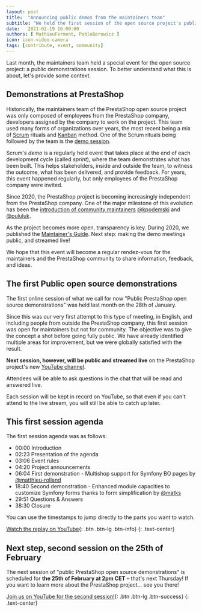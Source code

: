 ```yaml
---
layout: post
title:  "Announcing public demos from the maintainers team"
subtitle: "We held the first session of the open source project's public demo"
date:   2021-02-19 16:00:00
authors: [ MathieuFerment, PabloBorowicz ]
icon: icon-video-camera
tags: [contribute, event, community]
---
```


Last month, the maintainers team held a special event for the open source project: a public demonstrations session. To better understand what this is about, let's provide some context.

## Demonstrations at PrestaShop

Historically, the maintainers team of the PrestaShop open source project was only composed of employees from the PrestaShop company, developers assigned by the company to work on the project. This team used many forms of organizations over years, the most recent being a mix of [Scrum](https://en.wikipedia.org/wiki/Scrum_(software_development)) rituals and [Kanban](https://en.wikipedia.org/wiki/Kanban_(development)) method. One of the Scrum rituals being followed by the team is the [demo session](https://manifesto.co.uk/scrum-practice-sprint-demo/).

Scrum's _demo_ is a regularly held event that takes place at the end of each development cycle (called _sprint_), where the team demonstrates what has been built. This helps stakeholders, inside and outside the team, to witness the outcome, what has been delivered, and provide feedback. For years, this event happened regularly, but only employees of the PrestaShop company were invited.

Since 2020, the PrestaShop project is becoming increasingly independent from the PrestaShop company. One of the major milestone of this evolution has been the [introduction of community maintainers](https://build.prestashop.com/news/coreweekly-43-2020/) [@kpodemski](https://github.com/kpodemski) and [@pululuk](https://github.com/pululuk).

As the project becomes more open, transparency is key. During 2020, we published the [Maintainer's Guide](https://devdocs.prestashop.com/1.7/project/maintainers-guide/). Next step: making the demo meetings public, and streamed live!

We hope that this event will become a regular rendez-vous for the maintainers and the PrestaShop community to share information, feedback, and ideas.

## The first Public open source demonstrations

The first online session of what we call for now "Public PrestaShop open source demonstrations" was held last month on the 28th of January.

Since this was our very first attempt to this type of meeting, in English, and including people from outside the PrestaShop company, this first session was open for maintainers but not for community. The objective was to give the concept a shot before going fully public. We have already identified multiple areas for improvement, but we were globally satisfied with the result.

**Next session, however, will be public and streamed live** on the PrestaShop project's new [YouTube channel](https://www.youtube.com/channel/UCchgBHHhl5Vu7HgjrzpvVQQ).

Attendees will be able to ask questions in the chat that will be read and answered live.

Each session will be kept in record on YouTube, so that even if you can't attend to the live stream, you will still be able to catch up later.

## This first session agenda

The first session agenda was as follows:

- 00:00 Introduction
- 02:23 Presentation of the agenda
- 03:06 Event rules
- 04:20 Project announcements
- 06:04 First demonstration - Multishop support for Symfony BO pages by [@matthieu-rolland](https://github.com/matthieu-rolland)
- 18:40 Second demonstration - Enhanced module capacities to customize Symfony forms thanks to form simplification by [@matks](https://github.com/matks)
- 29:51 Questions & Answers
- 38:30 Closure

You can use the timestamps to jump directly to the parts you want to watch.

[Watch the replay on YouTube](https://www.youtube.com/watch?v=pski9AHrAp0){: .btn .btn-lg .btn-info}
{: .text-center}

## Next step, second session on the 25th of February

The next session of "public PrestaShop open source demonstrations" is scheduled for **the 25th of February at 2pm CET** – that's next Thursday! If you want to learn more about the PrestaShop project... see you there!

[Join us on YouTube for the second session!](https://youtu.be/JBvJgoo-rLg){: .btn .btn-lg .btn-success}
{: .text-center}
